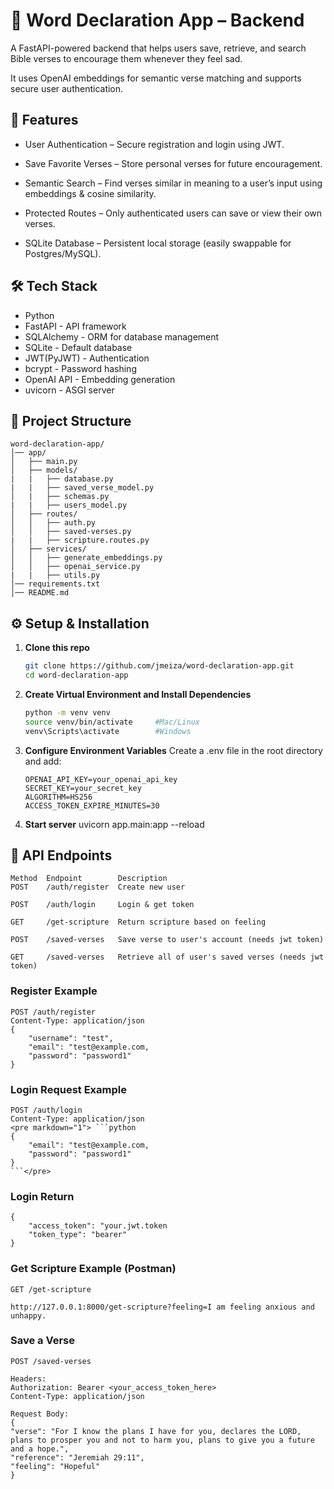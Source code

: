 # 📖 Word Declaration App – Backend

A FastAPI-powered backend that helps users save, retrieve, and search Bible verses to encourage them whenever they feel sad.

It uses OpenAI embeddings for semantic verse matching and supports secure user authentication.

## 🚀 Features
- User Authentication – Secure registration and login using JWT.

- Save Favorite Verses – Store personal verses for future encouragement.

- Semantic Search – Find verses similar in meaning to a user’s input using embeddings & cosine similarity.

- Protected Routes – Only authenticated users can save or view their own verses.

- SQLite Database – Persistent local storage (easily swappable for Postgres/MySQL).

## 🛠️ Tech Stack
- Python
- FastAPI - API framework
- SQLAlchemy - ORM for database management
- SQLite - Default database
- JWT(PyJWT) - Authentication
- bcrypt - Password hashing
- OpenAI API - Embedding generation
- uvicorn - ASGI server

## 📁 Project Structure
```
word-declaration-app/
│── app/
│   ├── main.py              
│   ├── models/
|   |   ├── database.py
|   |   ├── saved_verse_model.py            
│   |   ├── schemas.py
|   |   ├── users_model.py           
│   ├── routes/
│   │   ├── auth.py        
│   │   ├── saved-verses.py   
|   |   ├── scripture.routes.py      
│   ├── services/
│   │   ├── generate_embeddings.py
│   │   ├── openai_service.py
|   |   ├── utils.py 
│── requirements.txt                        
│── README.md
```

## ⚙️ Setup & Installation

1. **Clone this repo**
   ```bash
   git clone https://github.com/jmeiza/word-declaration-app.git
   cd word-declaration-app
   ```

2. **Create Virtual Environment and Install Dependencies**
   ```bash
   python -m venv venv
   source venv/bin/activate     #Mac/Linux
   venv\Scripts\activate        #Windows
   ```

3. **Configure Environment Variables**
    Create a .env file in the root directory and add:
    ```env
    OPENAI_API_KEY=your_openai_api_key
    SECRET_KEY=your_secret_key
    ALGORITHM=HS256
    ACCESS_TOKEN_EXPIRE_MINUTES=30
    ```

4. **Start server**
   uvicorn app.main:app --reload


## 📡 API Endpoints
    Method	Endpoint	    Description
    POST	/auth/register	Create new user

    POST	/auth/login	    Login & get token

    GET     /get-scripture  Return scripture based on feeling

    POST    /saved-verses   Save verse to user's account (needs jwt token)

    GET     /saved-verses   Retrieve all of user's saved verses (needs jwt token)

### Register Example
    POST /auth/register
    Content-Type: application/json
    {
        "username": "test",
        "email": "test@example.com,
        "password": "password1"
    }
  
### Login Request Example 
    POST /auth/login
    Content-Type: application/json
    <pre markdown="1"> ```python
    {
        "email": "test@example.com,
        "password": "password1"
    }
    ```</pre>
### Login Return
    {
        "access_token": "your.jwt.token
        "token_type": "bearer"
    }
   
### Get Scripture Example (Postman)
    GET /get-scripture

    http://127.0.0.1:8000/get-scripture?feeling=I am feeling anxious and unhappy.

### Save a Verse
    POST /saved-verses

    Headers:
    Authorization: Bearer <your_access_token_here>
    Content-Type: application/json

    Request Body:
    {
    "verse": "For I know the plans I have for you, declares the LORD, plans to prosper you and not to harm you, plans to give you a future and a hope.",
    "reference": "Jeremiah 29:11",
    "feeling": "Hopeful"
    }
   